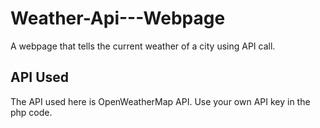 # Weather-Api---Webpage
A webpage that tells the current weather of a city using API call. 
## API Used
The API used here is OpenWeatherMap API. Use your own API key in the php code.
